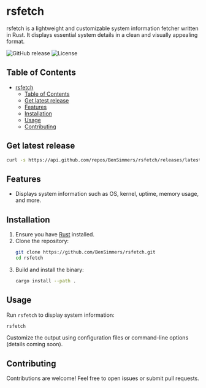 # rsfetch

rsfetch is a lightweight and customizable system information fetcher written in Rust. It displays essential system details in a clean and visually appealing format.

<!-- add status icons for the repo -->
![GitHub release](https://img.shields.io/github/v/release/BenSimmers/rsfetch)
![License](https://img.shields.io/github/license/BenSimmers/rsfetch)

## Table of Contents
- [rsfetch](#rsfetch)
  - [Table of Contents](#table-of-contents)
  - [Get latest release](#get-latest-release)
  - [Features](#features)
  - [Installation](#installation)
  - [Usage](#usage)
  - [Contributing](#contributing)


## Get latest release
```bash
curl -s https://api.github.com/repos/BenSimmers/rsfetch/releases/latest | grep "browser_download_url" | cut -d '"' -f 4 | wget -qi -
```
## Features
- Displays system information such as OS, kernel, uptime, memory usage, and more.
## Installation
1. Ensure you have [Rust](https://www.rust-lang.org/) installed.
2. Clone the repository:
   ```bash
   git clone https://github.com/BenSimmers/rsfetch.git
   cd rsfetch
   ```
3. Build and install the binary:
   ```bash
   cargo install --path .
   ```

## Usage
Run `rsfetch` to display system information:
```bash
rsfetch
```

Customize the output using configuration files or command-line options (details coming soon).

## Contributing
Contributions are welcome! Feel free to open issues or submit pull requests.
